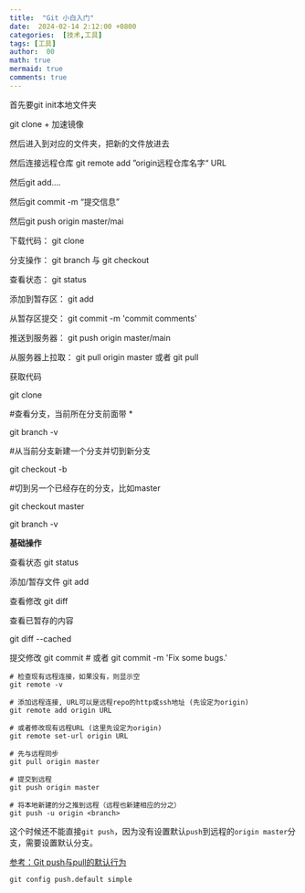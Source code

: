 ```yaml
---
title:  "Git 小白入门"
date:  2024-02-14 2:12:00 +0800
categories:  [技术,工具] 
tags: [工具]     
author:  00                    
math: true
mermaid: true
comments: true
---
```

首先要git init本地文件夹

git clone + 加速镜像

然后进入到对应的文件夹，把新的文件放进去

然后连接远程仓库  git remote add ”origin远程仓库名字“ URL

然后git add….

然后git commit -m “提交信息”

然后git push origin master/mai

下载代码： git clone

分支操作： git branch 与 git checkout

查看状态： git status

添加到暂存区： git add

从暂存区提交： git commit -m 'commit comments'

推送到服务器： git push origin master/main

从服务器上拉取： git pull origin master 或者 git pull

获取代码

git clone

#查看分支，当前所在分支前面带 *

git branch -v

#从当前分支新建一个分支并切到新分支

git checkout -b

#切到另一个已经存在的分支，比如master

git checkout master

git branch -v

**基础操作**

查看状态 git status

添加/暂存文件 git add

查看修改  git diff

查看已暂存的内容

git diff --cached

提交修改  git commit # 或者 git commit -m 'Fix some bugs.'

```
# 检查现有远程连接，如果没有，则显示空
git remote -v

# 添加远程连接, URL可以是远程repo的http或ssh地址 (先设定为origin)
git remote add origin URL

# 或者修改现有远程URL (这里先设定为origin)
git remote set-url origin URL

# 先与远程同步
git pull origin master

# 提交到远程
git push origin master

# 将本地新建的分之推到远程（远程也新建相应的分之）
git push -u origin <branch>
```

这个时候还不能直接`git push`，因为没有设置默认`push`到远程的`origin master`分支，需要设置默认分支。

[参考：Git push与pull的默认行为](https://segmentfault.com/a/1190000002783245)

`git config push.default simple`
